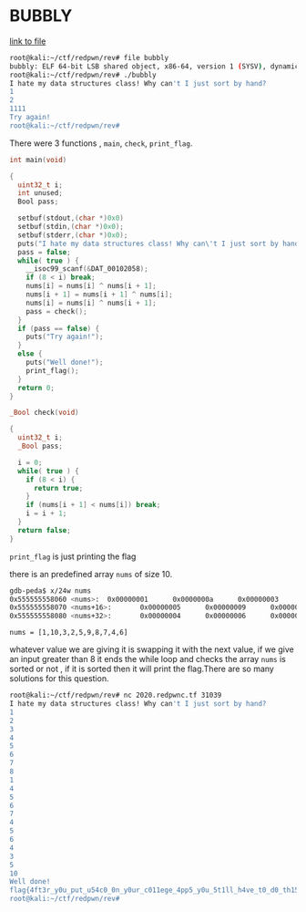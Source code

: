 # BUBBLY

[link to file](https://github.com/kaki-epithesi/0x726576/raw/master/rev_files/redpwnctf2020/bubbly)

```bash
root@kali:~/ctf/redpwn/rev# file bubbly
bubbly: ELF 64-bit LSB shared object, x86-64, version 1 (SYSV), dynamically linked, interpreter /lib64/ld-linux-x86-64.so.2, for GNU/Linux 3.2.0, BuildID[sha1]=edb56d2d9355bcee01909f171d8a272a3e82d053, with debug_info, not stripped
root@kali:~/ctf/redpwn/rev# ./bubbly
I hate my data structures class! Why can't I just sort by hand?
1
2
1111
Try again!
root@kali:~/ctf/redpwn/rev#
```

There were 3 functions , `main`, `check`, `print_flag`.

```c
int main(void)

{
  uint32_t i;
  int unused;
  Bool pass;

  setbuf(stdout,(char *)0x0)
  setbuf(stdin,(char *)0x0);
  setbuf(stderr,(char *)0x0);
  puts("I hate my data structures class! Why can\'t I just sort by hand?");
  pass = false;
  while( true ) {
    __isoc99_scanf(&DAT_00102058);
    if (8 < i) break;
    nums[i] = nums[i] ^ nums[i + 1];
    nums[i + 1] = nums[i + 1] ^ nums[i];
    nums[i] = nums[i] ^ nums[i + 1];
    pass = check();
  }
  if (pass == false) {
    puts("Try again!");
  }
  else {
    puts("Well done!");
    print_flag();
  }
  return 0;
}

_Bool check(void)

{
  uint32_t i;
  _Bool pass;

  i = 0;
  while( true ) {
    if (8 < i) {
      return true;
    }
    if (nums[i + 1] < nums[i]) break;
    i = i + 1;
  }
  return false;
}
```
`print_flag` is just printing the flag

there is an predefined array `nums` of size 10.

```bash
gdb-peda$ x/24w nums
0x555555558060 <nums>:  0x00000001      0x0000000a      0x00000003      0x00000002
0x555555558070 <nums+16>:       0x00000005      0x00000009      0x00000008      0x00000007
0x555555558080 <nums+32>:       0x00000004      0x00000006      0x00000000      0x00000000
```
`nums = [1,10,3,2,5,9,8,7,4,6]`

whatever value we are giving it is swapping it with the next value, if we give an input greater than 8 it ends the while loop and checks the array `nums` is sorted or not , if it is sorted then it will print the flag.There are so many solutions for this question.

```bash
root@kali:~/ctf/redpwn/rev# nc 2020.redpwnc.tf 31039
I hate my data structures class! Why can't I just sort by hand?
1
2
3
4
5
6
7
8
1
4
5
6
7
4
5
6
4
3
5
10
Well done!
flag{4ft3r_y0u_put_u54c0_0n_y0ur_c011ege_4pp5_y0u_5t1ll_h4ve_t0_d0_th15_57uff}
root@kali:~/ctf/redpwn/rev#
```
